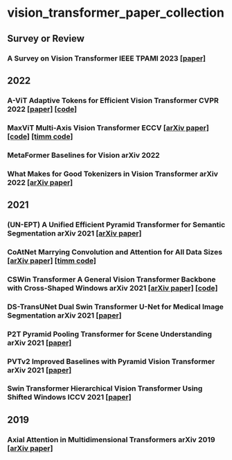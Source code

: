# vision_transformer_paper_collection

## Survey or Review
### A Survey on Vision Transformer IEEE TPAMI 2023 [[paper]](https://ieeexplore.ieee.org/document/9716741)

## 2022
### A-ViT Adaptive Tokens for Efficient Vision Transformer CVPR 2022 [[paper]](https://openaccess.thecvf.com/content/CVPR2022/html/Yin_A-ViT_Adaptive_Tokens_for_Efficient_Vision_Transformer_CVPR_2022_paper.html) [[code]](https://github.com/NVlabs/A-ViT)
### MaxViT Multi-Axis Vision Transformer ECCV [[arXiv paper]](https://arxiv.org/abs/2204.01697) [[code]](https://github.com/google-research/maxvit) [[timm code]](https://github.com/rwightman/pytorch-image-models)
### MetaFormer Baselines for Vision arXiv 2022
### What Makes for Good Tokenizers in Vision Transformer arXiv 2022 [[arXiv paper]](https://arxiv.org/abs/2212.11115)

## 2021
### (UN-EPT) A Unified Efficient Pyramid Transformer for Semantic Segmentation arXiv 2021 [[arXiv paper]](https://arxiv.org/abs/2107.14209)
### CoAtNet Marrying Convolution and Attention for All Data Sizes [[arXiv paper]](https://arxiv.org/abs/2106.04803) [[timm code]](https://github.com/rwightman/pytorch-image-models)
### CSWin Transformer A General Vision Transformer Backbone with Cross-Shaped Windows arXiv 2021 [[arXiv paper]](https://arxiv.org/abs/2107.00652) [[code]](https://github.com/microsoft/CSWin-Transformer)
### DS-TransUNet Dual Swin Transformer U-Net for Medical Image Segmentation arXiv 2021 [[paper]]()
### P2T Pyramid Pooling Transformer for Scene Understanding arXiv 2021 [[paper]]()
### PVTv2 Improved Baselines with Pyramid Vision Transformer arXiv 2021 [[paper]]()
### Swin Transformer Hierarchical Vision Transformer Using Shifted Windows ICCV 2021 [[paper]]()

## 2019
### Axial Attention in Multidimensional Transformers arXiv 2019 [[arXiv paper]](https://arxiv.org/abs/1912.12180)
